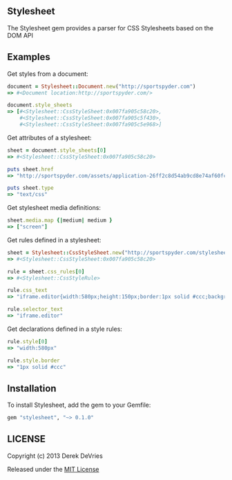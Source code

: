 ## Stylesheet

The Stylesheet gem provides a parser for CSS Stylesheets based on the DOM API

## Examples

Get styles from a document: 

```ruby
document = Stylesheet::Document.new("http://sportspyder.com")
=> #<Document location:http://sportspyder.com/>

document.style_sheets
=> [#<Stylesheet::CssStyleSheet:0x007fa905c58c20>, 
    #<Stylesheet::CssStyleSheet:0x007fa905c5f430>, 
    #<Stylesheet::CssStyleSheet:0x007fa905c5e968>]
```

Get attributes of a stylesheet: 

```ruby
sheet = document.style_sheets[0]
=> #<Stylesheet::CssStyleSheet:0x007fa905c58c20>

puts sheet.href
=> "http://sportspyder.com/assets/application-26ff2c8d54ab9cd8e74af60fc650390e.css"

puts sheet.type
=> "text/css"
```

Get stylesheet media definitions: 

```ruby
sheet.media.map {|medium| medium }
=> ["screen"]
```

Get rules defined in a stylesheet: 

```ruby
sheet = Stylesheet::CssStyleSheet.new("http://sportspyder.com/stylesheets/screen.css")
=> #<Stylesheet::CssStyleSheet:0x007fa905c58c20>

rule = sheet.css_rules[0]
=> #<Stylesheet::CssStyleRule>

rule.css_text
=> "iframe.editor{width:580px;height:150px;border:1px solid #ccc;background-color:#fff}"

rule.selector_text
=> "iframe.editor"
```

Get declarations defined in a style rules: 

```ruby
rule.style[0]
=> "width:580px"

rule.style.border
=> "1px solid #ccc"
```

## Installation

To install Stylesheet, add the gem to your Gemfile: 

```ruby
gem "stylesheet", "~> 0.1.0"
```

## LICENSE

Copyright (c) 2013 Derek DeVries

Released under the [MIT License](http://www.opensource.org/licenses/MIT)
